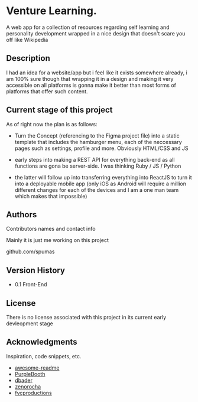 # Venture Learning.

A web app for a collection of resources regarding self learning and personality development wrapped in a nice design that doesn't scare you off like Wikipedia

## Description

 I had an idea for a website/app but i feel like it exists somewhere already, i am 100% sure though that wrapping it in a design and making it very accessible on all platforms is gonna make it better than most forms of platforms that offer such content.

## Current stage of this project

As of right now the plan is as follows:

- Turn the Concept (referencing to the Figma project file) into a static template that includes the hamburger menu, each of the neccessary pages such as settings, profile and more. Obviously HTML/CSS and JS

- early steps into making a REST API for everything back-end as all functions are gona be server-side. I was thinking Ruby / JS / Python

- the latter will follow up into transferring everything into ReactJS to turn it into a deployable mobile app (only iOS as Android will require a million different changes for each of the devices and I am a one man team which makes that impossible)

## Authors

Contributors names and contact info

Mainly it is just me working on this project

github.com/spumas

## Version History

- 0.1 Front-End

## License

There is no license associated with this project in its current early devleopment stage

## Acknowledgments

Inspiration, code snippets, etc.
* [awesome-readme](https://github.com/matiassingers/awesome-readme)
* [PurpleBooth](https://gist.github.com/PurpleBooth/109311bb0361f32d87a2)
* [dbader](https://github.com/dbader/readme-template)
* [zenorocha](https://gist.github.com/zenorocha/4526327)
* [fvcproductions](https://gist.github.com/fvcproductions/1bfc2d4aecb01a834b46)